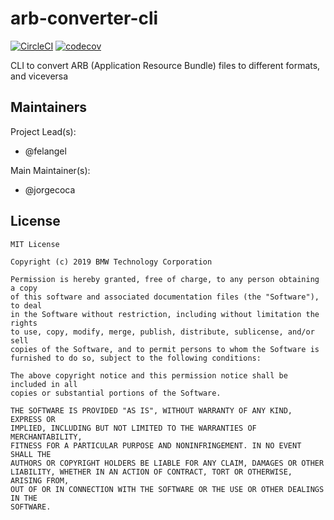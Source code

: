 # arb-converter-cli

[![CircleCI](https://circleci.com/gh/bmw-tech/arb-converter-cli/tree/master.svg?style=svg)](https://circleci.com/gh/bmw-tech/arb-converter-cli/tree/master)
[![codecov](https://codecov.io/gh/bmw-tech/arb-converter-cli/branch/master/graph/badge.svg)](https://codecov.io/gh/bmw-tech/arb-converter-cli)

CLI to convert ARB (Application Resource Bundle) files to different formats, and viceversa

## Maintainers

Project Lead(s):

- @felangel

Main Maintainer(s):

- @jorgecoca

## License

```
MIT License

Copyright (c) 2019 BMW Technology Corporation

Permission is hereby granted, free of charge, to any person obtaining a copy
of this software and associated documentation files (the "Software"), to deal
in the Software without restriction, including without limitation the rights
to use, copy, modify, merge, publish, distribute, sublicense, and/or sell
copies of the Software, and to permit persons to whom the Software is
furnished to do so, subject to the following conditions:

The above copyright notice and this permission notice shall be included in all
copies or substantial portions of the Software.

THE SOFTWARE IS PROVIDED "AS IS", WITHOUT WARRANTY OF ANY KIND, EXPRESS OR
IMPLIED, INCLUDING BUT NOT LIMITED TO THE WARRANTIES OF MERCHANTABILITY,
FITNESS FOR A PARTICULAR PURPOSE AND NONINFRINGEMENT. IN NO EVENT SHALL THE
AUTHORS OR COPYRIGHT HOLDERS BE LIABLE FOR ANY CLAIM, DAMAGES OR OTHER
LIABILITY, WHETHER IN AN ACTION OF CONTRACT, TORT OR OTHERWISE, ARISING FROM,
OUT OF OR IN CONNECTION WITH THE SOFTWARE OR THE USE OR OTHER DEALINGS IN THE
SOFTWARE.
```